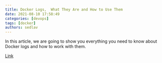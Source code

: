 ```yaml
---
title: Docker Logs,  What They Are and How to Use Them
date: 2021-08-10 17:58:49
categories: [devops]
tags: [docker]
authors: sedlav
---
```


In this article, we are going to show you everything you need to know about Docker logs and how to work with them.

[Link](https://linuxiac.com/docker-logs/)
